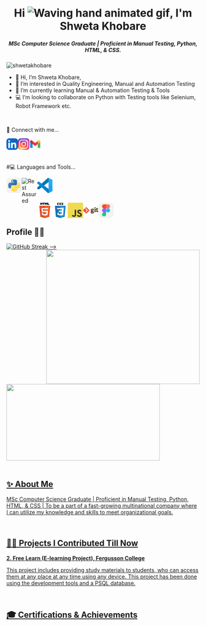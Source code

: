 <h1 align="center">Hi <img src="https://raw.githubusercontent.com/nixin72/nixin72/master/wave.gif"
         alt="Waving hand animated gif"
         height="45"
         width="45" />, I'm Shweta Khobare</h1>
<h5 align="center">
MSc Computer Science Graduate | Proficient in Manual Testing, Python, HTML, & CSS.
</h5>
<p align="left"> <img src="https://komarev.com/ghpvc/?username=shwetakhobare&label=Profile%20views&color=0e75b6&style=flat" alt="shwetakhobare" /> </p>
<p>

- 👋 Hi, I’m Shweta Khobare,
- 👀 I’m interested in Quality Engineering, Manual and Automation Testing
- 🌱 I’m currently learning Manual & Automation Testing & Tools
- 💻 I’m looking to collaborate on Python with Testing tools like Selenium, Robot Framework etc.
<br />

🔗 Connect with me...

[<img align="left" alt="# | LinkedIn" width="30px" src="https://github.com/tandpfun/skill-icons/blob/main/icons/LinkedIn.svg"/>](https://www.linkedin.com/in/shweta-khobare-880808280/)
[<img align="left" alt="#" width="30px" src="https://github.com/tandpfun/skill-icons/blob/main/icons/Instagram.svg" />]()
[<img align="left" alt="#" width="30px" src="https://github.com/tandpfun/skill-icons/blob/main/icons/Gmail-Light.svg" />](shwetakhobare123@gmail.com)

<br />
<br />
<br />

#💻 Languages and Tools...

[<img align="left" alt="Python" width="40px" src="https://github.com/tandpfun/skill-icons/blob/main/icons/Python-Light.svg"/>](https://www.python.org)
[<img align="left" alt="Rest Assured" width="40px" src="https://upload.wikimedia.org/wikipedia/commons/e/e4/Robot-framework-logo.png"/>](https://robotframework.org/)
[<img align="left" alt="Visual Studio Code" width="40px" src="https://raw.githubusercontent.com/github/explore/80688e429a7d4ef2fca1e82350fe8e3517d3494d/topics/visual-studio-code/visual-studio-code.png" />](https://code.visualstudio.com/)

<br />
<br />
<br />

[<img align="left" alt="HTML5" width="40px" src="https://raw.githubusercontent.com/github/explore/80688e429a7d4ef2fca1e82350fe8e3517d3494d/topics/html/html.png" />](https://www.w3schools.com/html/)
[<img align="left" alt="CSS3" width="40px" src="https://raw.githubusercontent.com/github/explore/80688e429a7d4ef2fca1e82350fe8e3517d3494d/topics/css/css.png" />](https://www.html.com/)
[<img align="left" alt="JavaScript" width="40px" src="https://raw.githubusercontent.com/github/explore/80688e429a7d4ef2fca1e82350fe8e3517d3494d/topics/javascript/javascript.png" />](https://www.javascript.com/)
[<img align="left" alt="Git" width="40px" src="https://raw.githubusercontent.com/github/explore/80688e429a7d4ef2fca1e82350fe8e3517d3494d/topics/git/git.png" />](https://git-scm.com/)
[<img align="left" alt="Figma" width="40px" src="https://github.com/tandpfun/skill-icons/blob/main/icons/Figma-Light.svg" />](https://www.figma.com/)

<br />
<br />

## Profile 👀🎩
<a align= "center" href="https://github.com/shwetakhobare">
<a href="https://git.io/streak-stats"><img src="https://streak-stats.demolab.com/?user=shwetakhobare" alt="GitHub Streak" />
<img align="right" height="350" width="400" src="https://cdn.dribbble.com/users/2238041/screenshots/4763918/working.gif" /> -->
</p>
<img height="200px" width="400" src="https://github-readme-stats.vercel.app/api?username=shwetakhobare&count_private=true&theme=radical&show_icons=true" />

<br />
<br />

## ✨ About Me
MSc Computer Science Graduate | Proficient in Manual Testing, Python, HTML, & CSS | To be a part of a fast-growing multinational company where I can utilize my knowledge and skills to meet organizational goals.

<br />

## 👨‍💻 Projects I Contributed Till Now
<p><b> 2. Free Learn (E-learning Project), Fergusson College </b></p>
<p> This project includes providing study materials to students, who can access them at any place at any time using any device. This project has been done using the development tools and a PSQL
database.</p> 

<br />

## 🎓 Certifications & Achievements

<!---
shwetakhobare/shwetakhobare is a ✨ special ✨ repository because its `README.md` (this file) appears on your GitHub profile.
You can click the Preview link to take a look at your changes.
--->

